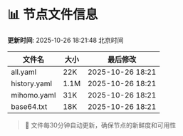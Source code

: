 # 📊 节点文件信息

**更新时间**: 2025-10-26 18:21:48 北京时间

| 文件名 | 大小 | 最后修改 |
|--------|------|----------|
| all.yaml | 22K | 2025-10-26 18:21 |
| history.yaml | 1.1M | 2025-10-26 18:21 |
| mihomo.yaml | 31K | 2025-10-26 18:21 |
| base64.txt | 18K | 2025-10-26 18:21 |

> 🔄 文件每30分钟自动更新，确保节点的新鲜度和可用性

